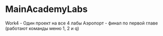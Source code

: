 # MainAcademyLabs
Work4 - Один проект на все 4 лабы
Аэропорт - финал по первой главе (работают команды меню 1, 2 и q)
